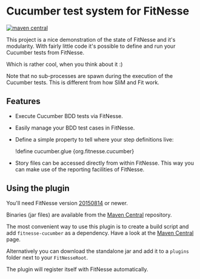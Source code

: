 Cucumber test system for FitNesse
==================================

[![maven central](https://maven-badges.herokuapp.com/maven-central/org.fitnesse.cucumber/fitnesse-cucumber/badge.svg?style=flat)](https://maven-badges.herokuapp.com/maven-central/org.fitnesse.cucumber/fitnesse-cucumber)

This project is a nice demonstration of the state of FitNesse and it's modularity. With fairly little code
it's possible to define and run your Cucumber tests from FitNesse.

Which is rather cool, when you think about it :)


Note that no sub-processes are spawn during the execution of the Cucumber tests. This is different from how SliM and Fit work.

Features
--------

 - Execute Cucumber BDD tests via FitNesse.
 - Easily manage your BDD test cases in FitNesse.
 - Define a simple property to tell where your step definitions live:

    !define cucumber.glue {org.fitnesse.cucumber}

 - Story files can be accessed directly from within FitNesse. This way you can make use of the reporting facilities of FitNesse.

Using the plugin
----------------

You'll need FitNesse version [20150814] or newer.

Binaries (jar files) are available from the [Maven Central] repository.

The most convenient way to use this plugin is to create a build script and add `fitnesse-cucumber` as a dependency. Have a look at the [Maven Central] page.

Alternatively you can download the standalone jar and add it to a `plugins` folder next to your `FitNesseRoot`.

The plugin will register itself with FitNesse automatically.

[20150814]: http://fitnesse.org/.FrontPage.FitNesseDevelopment.FitNesseRelease20150814
[Maven Central]: https://maven-badges.herokuapp.com/maven-central/org.fitnesse.cucumber/fitnesse-cucumber
